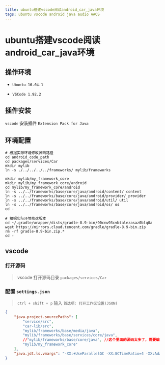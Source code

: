```yaml
---
title: ubuntu搭建vscode阅读android_car_java环境
tags: ubuntu vscode android java audio AAOS
---
```


# ubuntu搭建vscode阅读android_car_java环境

## 操作环境

* `Ubuntu-16.04.1`

* `VSCode 1.92.2`

## 插件安装

`vscode` 安装插件 `Extension Pack for Java`

## 环境配置

```shell
# 根据实际环境修改源码路径
cd android_code_path
cd packages/services/Car
mkdir mylib
ln -s ./../../../../frameworks/ mylib/frameworks

mkdir mylib/my_framework_core
mkdir mylib/my_framework_core/android
cd mylib/my_framework_core/android
ln -s ../../frameworks/base/core/java/android/content/ content
ln -s ../../frameworks/base/core/java/android/provider/ provider
ln -s ../../frameworks/base/core/java/android/util/ util
ln -s ../../frameworks/base/core/java/android/os/ os
cd -
```

```shell
# 根据实际环境修改版本
cd ~/.gradle/wrapper/dists/gradle-8.9-bin/90cnw93cvbtalezasaz0blq0a
wget https://mirrors.cloud.tencent.com/gradle/gradle-8.9-bin.zip
rm -rf gradle-8.9-bin.zip.*
cd -
```

## vscode

### 打开源码

> vscode 打开源码目录 `packages/services/Car`

### 配置 `settings.json`

> `ctrl + shift + p` 输入 `首选项: 打开工作区设置(JSON)`

```json
{
    "java.project.sourcePaths": [
        "service/src",
        "car-lib/src",
        "mylib/frameworks/base/media/java",
        "mylib/frameworks/base/services/core/java",
        //"mylib/frameworks/base/core/java", //这个里面的源码太多了，需要编译很久，按照自己的需求来确定是否打开
        "mylib/my_framework_core"
    ],
    "java.jdt.ls.vmargs": "-XX:+UseParallelGC -XX:GCTimeRatio=4 -XX:AdaptiveSizePolicyWeight=90 -Dsun.zip.disableMemoryMapping=true -Xmx8G -Xms100m -Xlog:disable",
}
```
